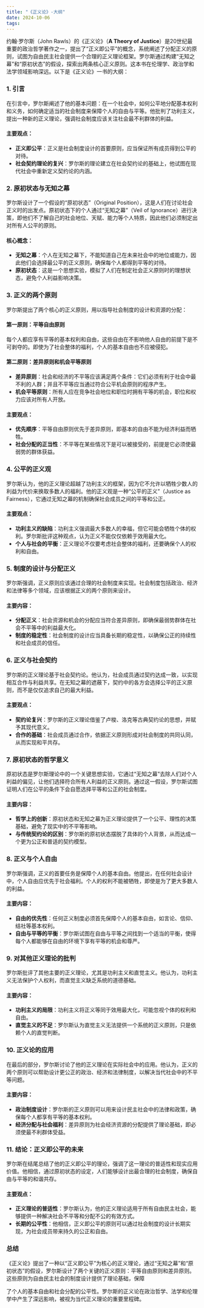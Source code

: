 ```yaml
---
title: "《正义论》-大纲"
date: 2024-10-06
tags: 
---
```

约翰·罗尔斯（John Rawls）的《正义论》（**A Theory of Justice**）是20世纪最重要的政治哲学著作之一，提出了“正义即公平”的概念，系统阐述了分配正义的原则，试图为自由民主社会提供一个合理的正义理论框架。罗尔斯通过构建“无知之幕”和“原初状态”的假设，探索出两条核心正义原则。这本书在伦理学、政治学和法学领域影响深远。以下是《正义论》一书的大纲：

### 1. **引言**
在引言中，罗尔斯阐述了他的基本问题：在一个社会中，如何公平地分配基本权利和义务，如何确定适当的社会制度来保障个人的自由与平等。他批判了功利主义，提出一种新的正义理论，强调社会制度应该关注社会最不利群体的利益。

#### 主要观点：
- **正义即公平**：正义是社会制度设计的首要原则，应当保证所有成员得到公平的对待。
- **社会契约理论的复兴**：罗尔斯的理论建立在社会契约论的基础上，他试图在现代社会中重新定义契约论的内涵。

### 2. **原初状态与无知之幕**
罗尔斯设计了一个假设的“原初状态”（Original Position），这是人们在讨论社会正义时的出发点。原初状态下的个人通过“无知之幕”（Veil of Ignorance）进行决策，即他们不了解自己的社会地位、天赋、能力等个人特质，因此他们必须制定出对所有人公平的原则。

#### 核心概念：
- **无知之幕**：个人在无知之幕下，不能知道自己在未来社会中的地位或能力，因此他们会选择最公平的正义原则，确保每个人都得到平等的对待。
- **原初状态**：这是一个思想实验，模拟了人们在制定社会正义原则时的理想状态，避免个人利益影响决策。

### 3. **正义的两个原则**
罗尔斯提出了两个核心的正义原则，用以指导社会制度的设计和资源的分配：

#### 第一原则：**平等自由原则**
每个人都应享有平等的基本权利和自由，这些自由在不影响他人自由的前提下是不可剥夺的。即使为了社会整体的福利，个人的基本自由也不应被侵犯。

#### 第二原则：**差异原则和机会平等原则**
- **差异原则**：社会和经济的不平等应该满足两个条件：它们必须有利于社会中最不利的人群；并且不平等应当通过符合公平机会原则的程序产生。
- **机会平等原则**：所有人应在竞争社会地位和职位时拥有平等的机会，职位和权力应该对所有人开放。

#### 主要观点：
- **优先顺序**：平等自由原则优先于差异原则，即基本的自由不能为经济利益而牺牲。
- **社会分配的正当性**：不平等在某些情况下是可以被接受的，前提是它必须使最弱势的群体获益。

### 4. **公平的正义观**
罗尔斯认为，他的正义理论超越了功利主义的框架，因为它不允许以牺牲少数人的利益为代价来换取多数人的福利。他的正义观是一种“公平的正义”（Justice as Fairness），它通过无知之幕的机制确保社会成员之间的平等和公正。

#### 主要观点：
- **功利主义的缺陷**：功利主义强调最大多数人的幸福，但它可能会牺牲个体的权利。罗尔斯批评这种观点，认为正义不能仅仅依赖于效用最大化。
- **个人与社会的平衡**：正义理论不仅要考虑社会整体的福利，还要确保个人的权利和自由。

### 5. **制度的设计与分配正义**
罗尔斯强调，正义原则应该通过合理的社会制度来实现。社会制度包括政治、经济和法律等多个领域，应该根据正义的两个原则来设计。

#### 主要内容：
- **分配正义**：社会资源和机会的分配应当符合差异原则，即确保最弱势群体在社会不平等中的利益最大化。
- **制度的稳定性**：社会制度的设计应当具备长期的稳定性，以确保公正的持续性和社会成员的信任。

### 6. **正义与社会契约**
罗尔斯的正义理论基于社会契约论。他认为，社会成员通过契约达成一致，以实现相互合作与利益共享。在无知之幕的遮蔽下，契约中的各方会选择公平的正义原则，而不是仅仅追求自己的最大利益。

#### 主要观点：
- **契约论复兴**：罗尔斯的正义理论借鉴了卢梭、洛克等古典契约论的思想，并赋予其现代意义。
- **合作的基础**：社会成员通过合作，依据正义原则形成对社会制度的共同认同，从而实现和平共存。

### 7. **原初状态的哲学意义**
原初状态是罗尔斯理论中的一个关键思想实验，它通过“无知之幕”去除人们对个人利益的偏见，让他们选择符合所有人利益的正义原则。通过这一假设，罗尔斯试图证明人们在公平的条件下会自愿选择平等和公正的社会制度。

#### 主要内容：
- **哲学上的创新**：原初状态和无知之幕为正义理论提供了一个公平、理性的决策基础，避免了现实中的不平等影响。
- **与传统契约论的区别**：罗尔斯的原初状态摆脱了具体的个人背景，从而达成一个更为公正和普适的契约模型。

### 8. **正义与个人自由**
罗尔斯强调，正义的首要任务是保障个人的基本自由。他提出，在任何社会设计中，个人自由应优先于社会福利。个人的权利不能被牺牲，即使是为了更大多数人的利益。

#### 主要内容：
- **自由的优先性**：任何正义制度必须首先保障个人的基本自由，如言论、信仰、结社等基本权利。
- **自由与平等的平衡**：罗尔斯试图在自由与平等之间找到一个适当的平衡，使得每个人都能够在自由的环境下享有平等的机会和尊严。

### 9. **对其他正义理论的批判**
罗尔斯批评了其他主要的正义理论，尤其是功利主义和直觉主义。他认为，功利主义无法保护个人权利，而直觉主义缺乏系统的道德基础。

#### 主要内容：
- **功利主义的局限**：功利主义将正义等同于效用最大化，可能忽视个体的权利和自由。
- **直觉主义的不足**：罗尔斯认为直觉主义无法提供一个系统的正义原则，只是依赖个人的直觉判断。

### 10. **正义论的应用**
在最后的部分，罗尔斯讨论了他的正义理论在实际社会中的应用。他认为，正义的两个原则可以帮助设计更公正的政治、经济和法律制度，以解决当代社会中的不平等问题。

#### 主要内容：
- **政治制度设计**：罗尔斯的正义原则可以用来设计民主社会中的法律和政策，确保每个人都享有平等的基本权利。
- **经济分配与社会福利**：差异原则为社会经济资源的分配提供了理论基础，即必须使最不利群体受益。

### 11. **结论：正义即公平的未来**
罗尔斯在结尾总结了他的正义即公平的理论，强调了这一理论的普适性和现实应用价值。他相信，通过原初状态的设定，人们能够设计出最合理的社会制度，确保自由与平等的和谐共存。

#### 主要观点：
- **正义理论的普适性**：罗尔斯认为，他的正义理论适用于所有自由民主社会，能够提供一种解决社会不平等和分配不公的有效方式。
- **长期的公平性**：他相信，正义即公平的原则可以通过社会制度的设计长期实现，为社会成员带来持久的公正和自由。

### 总结
《正义论》提出了一种以“正义即公平”为核心的正义理论，通过“无知之幕”和“原初状态”的假设，罗尔斯设计了两个关键的正义原则：平等自由原则和差异原则。这些原则为自由民主社会的制度设计提供了理论基础，保障

了个人的基本自由和社会分配的公平性。罗尔斯的正义论在政治哲学、法学和伦理学中产生了深远影响，被视为当代正义理论的重要里程碑。
